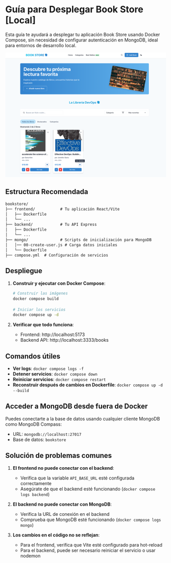 # Guía para Desplegar Book Store [Local]

Esta guía te ayudará a desplegar tu aplicación Book Store usando Docker Compose, sin necesidad de configurar autenticación en MongoDB, ideal para entornos de desarrollo local.

![](./docs/1.png)

## Estructura Recomendada

```
bookstore/
├── frontend/           # Tu aplicación React/Vite
│   ├── Dockerfile
│   └── ...
├── backend/            # Tu API Express
│   ├── Dockerfile
│   └── ...
├── mongo/              # Scripts de inicialización para MongoDB
│   │── 00-create-user.js # Carga datos iniciales
│   └── Dockerfile      
├── compose.yml  # Configuración de servicios

```


## Despliegue

1. **Construir y ejecutar con Docker Compose**:
   ```bash
   # Construir las imágenes
   docker compose build
   
   # Iniciar los servicios
   docker compose up -d
   ```

2. **Verificar que todo funciona**:
   - Frontend: http://localhost:5173
   - Backend API: http://localhost:3333/books

## Comandos útiles

- **Ver logs**: `docker compose logs -f`
- **Detener servicios**: `docker compose down`
- **Reiniciar servicios**: `docker compose restart`
- **Reconstruir después de cambios en Dockerfile**: `docker compose up -d --build`


## Acceder a MongoDB desde fuera de Docker

Puedes conectarte a la base de datos usando cualquier cliente MongoDB como MongoDB Compass:
- URL: `mongodb://localhost:27017`
- Base de datos: `bookstore`

## Solución de problemas comunes

1. **El frontend no puede conectar con el backend**:
   - Verifica que la variable `API_BASE_URL` esté configurada correctamente
   - Asegúrate de que el backend esté funcionando (`docker compose logs backend`)

2. **El backend no puede conectar con MongoDB**:
   - Verifica la URL de conexión en el backend
   - Comprueba que MongoDB esté funcionando (`docker compose logs mongo`)

3. **Los cambios en el código no se reflejan**:
   - Para el frontend, verifica que Vite esté configurado para hot-reload
   - Para el backend, puede ser necesario reiniciar el servicio o usar nodemon
